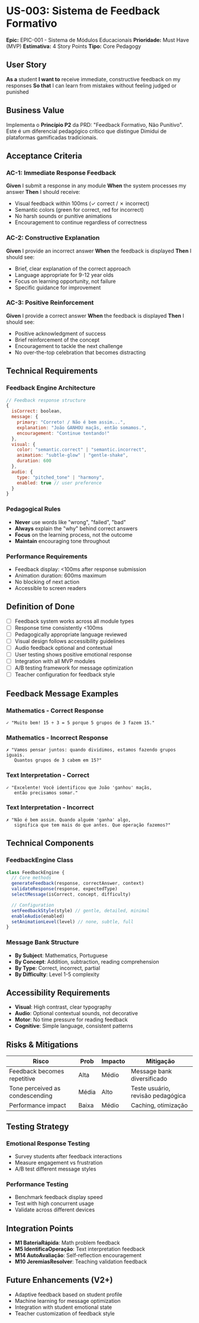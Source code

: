 # US-003: Sistema de Feedback Formativo

**Epic:** EPIC-001 - Sistema de Módulos Educacionais
**Prioridade:** Must Have (MVP)
**Estimativa:** 4 Story Points
**Tipo:** Core Pedagogy

## User Story

**As a** student
**I want to** receive immediate, constructive feedback on my responses
**So that** I can learn from mistakes without feeling judged or punished

## Business Value

Implementa o **Princípio P2** da PRD: "Feedback Formativo, Não Punitivo". Este é um diferencial pedagógico crítico que distingue Dimidui de plataformas gamificadas tradicionais.

## Acceptance Criteria

### AC-1: Immediate Response Feedback
**Given** I submit a response in any module
**When** the system processes my answer
**Then** I should receive:
- Visual feedback within 100ms (✓ correct / ✗ incorrect)
- Semantic colors (green for correct, red for incorrect)
- No harsh sounds or punitive animations
- Encouragement to continue regardless of correctness

### AC-2: Constructive Explanation
**Given** I provide an incorrect answer
**When** the feedback is displayed
**Then** I should see:
- Brief, clear explanation of the correct approach
- Language appropriate for 9-12 year olds
- Focus on learning opportunity, not failure
- Specific guidance for improvement

### AC-3: Positive Reinforcement
**Given** I provide a correct answer
**When** the feedback is displayed
**Then** I should see:
- Positive acknowledgment of success
- Brief reinforcement of the concept
- Encouragement to tackle the next challenge
- No over-the-top celebration that becomes distracting

## Technical Requirements

### Feedback Engine Architecture
```javascript
// Feedback response structure
{
  isCorrect: boolean,
  message: {
    primary: "Correto! / Não é bem assim...",
    explanation: "João GANHOU maçãs, então somamos.",
    encouragement: "Continue tentando!"
  },
  visual: {
    color: "semantic.correct" | "semantic.incorrect",
    animation: "subtle-glow" | "gentle-shake",
    duration: 600
  },
  audio: {
    type: "pitched_tone" | "harmony",
    enabled: true // user preference
  }
}
```

### Pedagogical Rules
- **Never** use words like "wrong", "failed", "bad"
- **Always** explain the "why" behind correct answers
- **Focus** on the learning process, not the outcome
- **Maintain** encouraging tone throughout

### Performance Requirements
- Feedback display: <100ms after response submission
- Animation duration: 600ms maximum
- No blocking of next action
- Accessible to screen readers

## Definition of Done

- [ ] Feedback system works across all module types
- [ ] Response time consistently <100ms
- [ ] Pedagogically appropriate language reviewed
- [ ] Visual design follows accessibility guidelines
- [ ] Audio feedback optional and contextual
- [ ] User testing shows positive emotional response
- [ ] Integration with all MVP modules
- [ ] A/B testing framework for message optimization
- [ ] Teacher configuration for feedback style

## Feedback Message Examples

### Mathematics - Correct Response
```
✓ "Muito bem! 15 ÷ 3 = 5 porque 5 grupos de 3 fazem 15."
```

### Mathematics - Incorrect Response
```
✗ "Vamos pensar juntos: quando dividimos, estamos fazendo grupos iguais.
   Quantos grupos de 3 cabem em 15?"
```

### Text Interpretation - Correct
```
✓ "Excelente! Você identificou que João 'ganhou' maçãs,
   então precisamos somar."
```

### Text Interpretation - Incorrect
```
✗ "Não é bem assim. Quando alguém 'ganha' algo,
   significa que tem mais do que antes. Que operação fazemos?"
```

## Technical Components

### FeedbackEngine Class
```javascript
class FeedbackEngine {
  // Core methods
  generateFeedback(response, correctAnswer, context)
  validateResponse(response, expectedType)
  selectMessage(isCorrect, concept, difficulty)

  // Configuration
  setFeedbackStyle(style) // gentle, detailed, minimal
  enableAudio(enabled)
  setAnimationLevel(level) // none, subtle, full
}
```

### Message Bank Structure
- **By Subject**: Mathematics, Portuguese
- **By Concept**: Addition, subtraction, reading comprehension
- **By Type**: Correct, incorrect, partial
- **By Difficulty**: Level 1-5 complexity

## Accessibility Requirements

- **Visual**: High contrast, clear typography
- **Audio**: Optional contextual sounds, not decorative
- **Motor**: No time pressure for reading feedback
- **Cognitive**: Simple language, consistent patterns

## Risks & Mitigations

| Risco | Prob | Impacto | Mitigação |
|-------|------|---------|-----------|
| Feedback becomes repetitive | Alta | Médio | Message bank diversificado |
| Tone perceived as condescending | Média | Alto | Teste usuário, revisão pedagógica |
| Performance impact | Baixa | Médio | Caching, otimização |

## Testing Strategy

### Emotional Response Testing
- Survey students after feedback interactions
- Measure engagement vs frustration
- A/B test different message styles

### Performance Testing
- Benchmark feedback display speed
- Test with high concurrent usage
- Validate across different devices

## Integration Points

- **M1 BateriaRápida**: Math problem feedback
- **M5 IdentificaOperação**: Text interpretation feedback
- **M14 AutoAvaliação**: Self-reflection encouragement
- **M10 JeremiasResolver**: Teaching validation feedback

## Future Enhancements (V2+)
- Adaptive feedback based on student profile
- Machine learning for message optimization
- Integration with student emotional state
- Teacher customization of feedback style